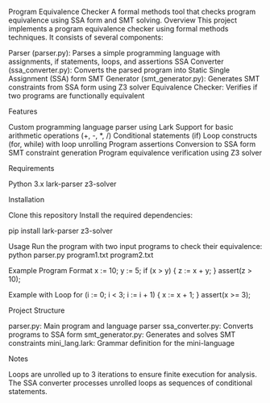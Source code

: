 Program Equivalence Checker
A formal methods tool that checks program equivalence using SSA form and SMT solving.
Overview
This project implements a program equivalence checker using formal methods techniques. It consists of several components:

Parser (parser.py): Parses a simple programming language with assignments, if statements, loops, and assertions
SSA Converter (ssa_converter.py): Converts the parsed program into Static Single Assignment (SSA) form
SMT Generator (smt_generator.py): Generates SMT constraints from SSA form using Z3 solver
Equivalence Checker: Verifies if two programs are functionally equivalent

Features

Custom programming language parser using Lark
Support for basic arithmetic operations (+, -, *, /)
Conditional statements (if)
Loop constructs (for, while) with loop unrolling
Program assertions
Conversion to SSA form
SMT constraint generation
Program equivalence verification using Z3 solver

Requirements

Python 3.x
lark-parser
z3-solver

Installation

Clone this repository
Install the required dependencies:

pip install lark-parser z3-solver

Usage
Run the program with two input programs to check their equivalence:
python parser.py program1.txt program2.txt

Example Program Format
x := 10;
y := 5;
if (x > y) {
    z := x + y;
}
assert(z > 10);

Example with Loop
for (i := 0; i < 3; i := i + 1) {
    x := x + 1;
}
assert(x >= 3);

Project Structure

parser.py: Main program and language parser
ssa_converter.py: Converts programs to SSA form
smt_generator.py: Generates and solves SMT constraints
mini_lang.lark: Grammar definition for the mini-language

Notes

Loops are unrolled up to 3 iterations to ensure finite execution for analysis.
The SSA converter processes unrolled loops as sequences of conditional statements.

